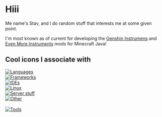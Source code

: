 # Hiii

Me name's Stav, and I do random stuff that interests me at some given point.

I'm most known as of current for developing the [Genshin Instrumens](https://www.curseforge.com/minecraft/mc-mods/genshin-instruments) and [Even More Instruments](https://www.curseforge.com/minecraft/mc-mods/even-more-instruments) mods for Minecraft Java!

## Cool icons I associate with

[![Languages](https://go-skill-icons.vercel.app/api/icons?i=kotlin,java,cs,cpp,c,coffeescript,py,js,html,css,dart,visualbasic,asm)](https://skillicons.dev)
<br/>
[![Frameworks](https://go-skill-icons.vercel.app/api/icons?i=flutter,jetpackcompose,nodejs,unity,processing,arduino,bots)](https://skillicons.dev)
<br/>
[![IDEs](https://go-skill-icons.vercel.app/api/icons?i=visualstudio,vscode,idea,androidstudio,eclipse)](https://skillicons.dev)
<br/>
[![Linux](https://go-skill-icons.vercel.app/api/icons?i=linux,bash,wsl,docker,git)](https://skillicons.dev)
<br/>
[![Server stuff](https://go-skill-icons.vercel.app/api/icons?i=virtualbox,mysql,sqlite)](https://skillicons.dev)
<br/>
[![Other](https://go-skill-icons.vercel.app/api/icons?i=gradle,regex)](https://skillicons.dev)
<br/><br/>
[![Tools](https://go-skill-icons.vercel.app/api/icons?i=gimp,davinci)](https://skillicons.dev)

<!--
**StavWasPlayZ/stavwasplayz** is a ✨ _special_ ✨ repository because its `README.md` (this file) appears on your GitHub profile.

Here are some ideas to get you started:

- 🔭 I’m currently working on ...
- 🌱 I’m currently learning ...
- 👯 I’m looking to collaborate on ...
- 🤔 I’m looking for help with ...
- 💬 Ask me about ...
- 📫 How to reach me: ...
- 😄 Pronouns: ...
- ⚡ Fun fact: ...
-->
